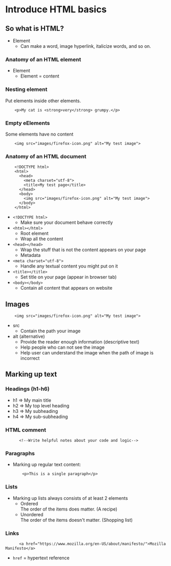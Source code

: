 # Introduce HTML basics

## So what is HTML?

- Element
  - Can make a word, image hyperlink, italicize words, and so on.

### Anatomy of an HTML element

- Element
  - Element = <open-tag attribute-name="attribute-value">content</closing-tag>

### Nesting element

Put elements inside other elements.  

        <p>My cat is <strong>very</strong> grumpy.</p>

### Empty eElements

Some elements have no content

        <img src="images/firefox-icon.png" alt="My test image">

### Anatomy of an HTML document

        <!DOCTYPE html>
        <html>
          <head>
            <meta charset="utf-8">
            <title>My test page</title>
          </head>
          <body>
            <img src="images/firefox-icon.png" alt="My test image">
          </body>
        </html>

- `<!DOCTYPE html>`
  - Make sure your document behave correctly
- `<html></html>`
  - Root element
  - Wrap all the content
- `<head></head>`
  - Wrap the stuff that is not the content appears on your page
  - Metadata
- `<meta charset="utf-8">`
  - Handle any textual content you might put on it
- `<title></title>`
  - Set title on your page (appear in browser tab)
- `<body></body>`
  - Contain all content that appears on website

## Images

        <img src="images/firefox-icon.png" alt="My test image">

- src
  - Contain the path your image
- alt (alternative)
  - Provide the reader enough information (descriptive text)
  - Help people who can not see the image
  - Help user can understand the image when the path of image is incorrect

## Marking up text

### Headings (h1-h6)

- h1 => My main title
- h2 => My top level heading
- h3 => My subheading
- h4 => My sub-subheading

### HTML comment

          <!--Write helpful notes about your code and logic-->

### Paragraphs

- Marking up regular text content:

          <p>This is a single paragraph</p>

### Lists

- Marking up lists always consists of at least 2 elements
  - Ordered   
    The order of the items does matter. (A recipe)
  - Unordered  
    The order of the items doesn't matter. (Shopping list)

### Links

          <a href="https://www.mozilla.org/en-US/about/manifesto/">Mozilla Manifesto</a>

- `href` = hypertext reference


  



